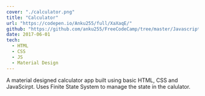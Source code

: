 ```yaml
---
cover: "./calculator.png"
title: "Calculator"
url: "https://codepen.io/Anku255/full/XaXaqE/"
github: "https://github.com/anku255/FreeCodeCamp/tree/master/Javascript%20Calculator"
date: 2017-06-01
tech:
  - HTML
  - CSS
  - JS
  - Material Design
---
```

A material designed calculator app built using basic HTML, CSS and JavaScirpt. Uses Finite State System to manage the state in the calulator.